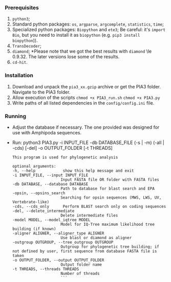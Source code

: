 ### Prerequisites
1. `python3`;
2. Standard python packages: `os`, `argparse`, `argcomplete`, `statistics`, `time`;
3. Specialized python packages: `Biopython` and `ete3`;
Be careful: it's `import Bio`, but you need to install it as `biopython` (e.g. `pip3 install biopython`)).
4. `TransDecoder`;
5. `diamond`;
*Please note that we got the best results with `diamond` \le 0.9.32. The later versions lose some of the results.
6. `cd-hit`.


### Installation
1. Download and unpack the `pia3_xx.gzip` archive or get the PIA3 folder. Navigate to the PIA3 folder.
2. Allow execution of the scripts
    `chmod +x PIA3_run.sh`
    `chmod +x PIA3.py`
3. Write paths of all listed dependencies in the `config/config.ini` file.

### Running

* Adjust the database if necessary. The one provided was designed for use with Amphipoda sequences.
* Run: python3 PIA3.py -i INPUT_FILE -db DATABASE_FILE (-s | -m) (-all | -cds) [-del] -o OUTPUT_FOLDER [-t THREADS]

   ``` 
   This program is used for phylogenetic analysis
   
   optional arguments:
  -h, --help            show this help message and exit
  -i INPUT_FILE, --input INPUT_FILE
                        Input FASTA file OR folder with FASTA files
  -db DATABASE, --database DATABASE
                        Path to database for blast search and EPA
  -opsin, --opsins_search
                        Searching for opsin sequences (MWS, LWS, UV, Vertebrate-like)                      
  -cds, --cds_only      Perform BLAST search only on coding sequences
  -del, --delete_intermediate
                        Delete intermediate files
  -model MODEL, --model_iqtree MODEL
                        Model for IQ-Tree maximum likelihood tree building (if known)
  -aligner ALIGNER, --aligner_type ALIGNER
                        Use blast or diamond as aligner
  -outgroup OUTGROUP, --tree_outgroup OUTGROUP
                        Outgroup for phylogenetic tree building; if not defined by user, first sequence from database FASTA file is taken
  -o OUTPUT_FOLDER, --output OUTPUT_FOLDER
                        Output folder name
  -t THREADS, --threads THREADS
                        Number of threads
                        ```
